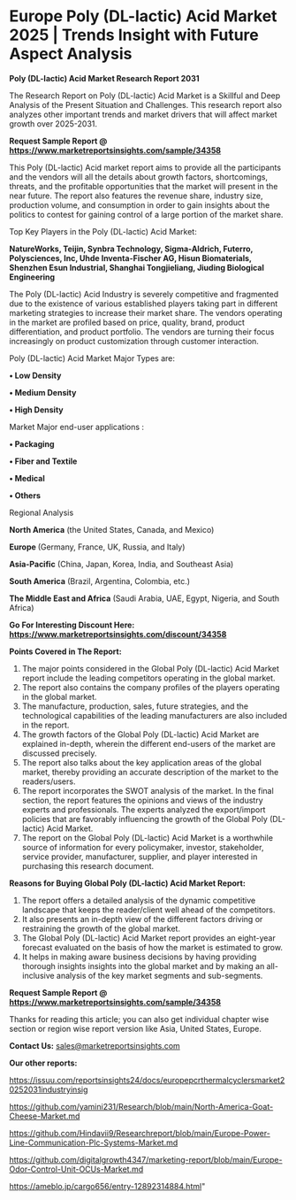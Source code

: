 # Europe  Poly (DL-lactic) Acid Market 2025 | Trends Insight with Future Aspect Analysis

<strong>Poly (DL-lactic) Acid Market Research Report 2031</strong>

The Research Report on Poly (DL-lactic) Acid Market is a Skillful and Deep Analysis of the Present Situation and Challenges. This research report also analyzes other important trends and market drivers that will affect market growth over 2025-2031.

<strong>Request Sample Report @ <a href=https://www.marketreportsinsights.com/sample/34358>https://www.marketreportsinsights.com/sample/34358</a></strong>

This Poly (DL-lactic) Acid market report aims to provide all the participants and the vendors will all the details about growth factors, shortcomings, threats, and the profitable opportunities that the market will present in the near future. The report also features the revenue share, industry size, production volume, and consumption in order to gain insights about the politics to contest for gaining control of a large portion of the market share.

Top Key Players in the Poly (DL-lactic) Acid Market:

<strong>NatureWorks, Teijin, Synbra Technology, Sigma-Aldrich, Futerro, Polysciences, Inc, Uhde Inventa-Fischer AG, Hisun Biomaterials, Shenzhen Esun Industrial, Shanghai Tongjieliang, Jiuding Biological Engineering</strong>

The Poly (DL-lactic) Acid Industry is severely competitive and fragmented due to the existence of various established players taking part in different marketing strategies to increase their market share. The vendors operating in the market are profiled based on price, quality, brand, product differentiation, and product portfolio. The vendors are turning their focus increasingly on product customization through customer interaction.

Poly (DL-lactic) Acid Market Major Types are:

<strong>•  Low Density

•  Medium Density

•  High Density</strong>

Market Major end-user applications :

<strong>•  Packaging

•  Fiber and Textile

•  Medical

•  Others</strong>

Regional Analysis

</u><strong><b>North America</b></strong> (the United States, Canada, and Mexico)

<strong><b>Europe </b></strong>(Germany, France, UK, Russia, and Italy)

<strong><b>Asia-Pacific</b></strong> (China, Japan, Korea, India, and Southeast Asia)

<strong><b>South America</b></strong> (Brazil, Argentina, Colombia, etc.)

<strong><b>The Middle East and Africa</b></strong> (Saudi Arabia, UAE, Egypt, Nigeria, and South Africa)

<strong>Go For Interesting Discount Here: <a href=https://www.marketreportsinsights.com/discount/34358>https://www.marketreportsinsights.com/discount/34358</a></strong>

<strong>Points Covered in The Report:</strong>
<ol>
  <li>The major points considered in the Global Poly (DL-lactic) Acid Market report include the leading competitors operating in the global market.</li>
  <li>The report also contains the company profiles of the players operating in the global market.</li>
  <li>The manufacture, production, sales, future strategies, and the technological capabilities of the leading manufacturers are also included in the report.</li>
  <li>The growth factors of the Global Poly (DL-lactic) Acid Market are explained in-depth, wherein the different end-users of the market are discussed precisely.</li>
  <li>The report also talks about the key application areas of the global market, thereby providing an accurate description of the market to the readers/users.</li>
  <li>The report incorporates the SWOT analysis of the market. In the final section, the report features the opinions and views of the industry experts and professionals. The experts analyzed the export/import policies that are favorably influencing the growth of the Global Poly (DL-lactic) Acid Market.</li>
  <li>The report on the Global Poly (DL-lactic) Acid Market is a worthwhile source of information for every policymaker, investor, stakeholder, service provider, manufacturer, supplier, and player interested in purchasing this research document.</li>
</ol>
<strong>Reasons for Buying Global Poly (DL-lactic) Acid Market Report:</strong>

<ol>
  <li>The report offers a detailed analysis of the dynamic competitive landscape that keeps the reader/client well ahead of the competitors.</li>
  <li>It also presents an in-depth view of the different factors driving or restraining the growth of the global market.</li>
  <li>The Global Poly (DL-lactic) Acid Market report provides an eight-year forecast evaluated on the basis of how the market is estimated to grow.</li>
  <li>It helps in making aware business decisions by having providing thorough insights insights into the global market and by making an all-inclusive analysis of the key market segments and sub-segments.</li>
</ol>
<strong>Request Sample Report @ <a href=https://www.marketreportsinsights.com/sample/34358>https://www.marketreportsinsights.com/sample/34358</a></strong>


Thanks for reading this article; you can also get individual chapter wise section or region wise report version like Asia, United States, Europe.

<strong>Contact Us:</strong>
sales@marketreportsinsights.com

<strong>Our other reports:</strong>

<a href=https://issuu.com/reportsinsights24/docs/europepcrthermalcyclersmarket20252031industryinsig>https://issuu.com/reportsinsights24/docs/europepcrthermalcyclersmarket20252031industryinsig</a>

<a href=https://github.com/yamini231/Research/blob/main/North-America-Goat-Cheese-Market.md>https://github.com/yamini231/Research/blob/main/North-America-Goat-Cheese-Market.md</a>

<a href=https://github.com/Hindavii9/Researchreport/blob/main/Europe-Power-Line-Communication-Plc-Systems-Market.md>https://github.com/Hindavii9/Researchreport/blob/main/Europe-Power-Line-Communication-Plc-Systems-Market.md</a>

<a href=https://github.com/digitalgrowth4347/marketing-report/blob/main/Europe-Odor-Control-Unit-OCUs-Market.md>https://github.com/digitalgrowth4347/marketing-report/blob/main/Europe-Odor-Control-Unit-OCUs-Market.md</a>

<a href=https://ameblo.jp/cargo656/entry-12892314884.html>https://ameblo.jp/cargo656/entry-12892314884.html</a>"
